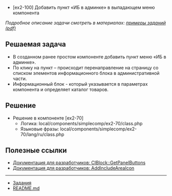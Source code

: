 * [ex2-100] Добавить пункт «ИБ в админке» в выпадающем меню компонента

*Подробное описание задачи смотреть в материалах: [примеры заданий (pdf)](../pubinfo/Ex2AllType.pdf)*

## Решаемая задача 

* В созданном ранее простом компоненте добавить пункт меню «ИБ в админке».
* По клику на пункт – происходит перенаправление на страницу со списком элементов информационного блока в административной части.
* Информационный блок - который указывается в параметрах компонента и определяет каталог товаров.

## Решение

* Решение в компоненте [ex2-70]
    * Логика: local/components/simplecomp/ex2-70/class.php
    * Языковые фразы: local/components/simplecomp/ex2-70/lang/ru/class.php

## Полезные ссылки

* [Документация для разработчиков: CIBlock::GetPanelButtons](https://dev.1c-bitrix.ru/api_help/iblock/classes/ciblock/getpanelbuttons.php)
* [Документация для разработчиков: AddIncludeAreaIcon](https://dev.1c-bitrix.ru/api_help/main/reference/cbitrixcomponent/addincludeareaicon.php)

____
* [Задания](tasks.md)
* [README.md](../../README.md)